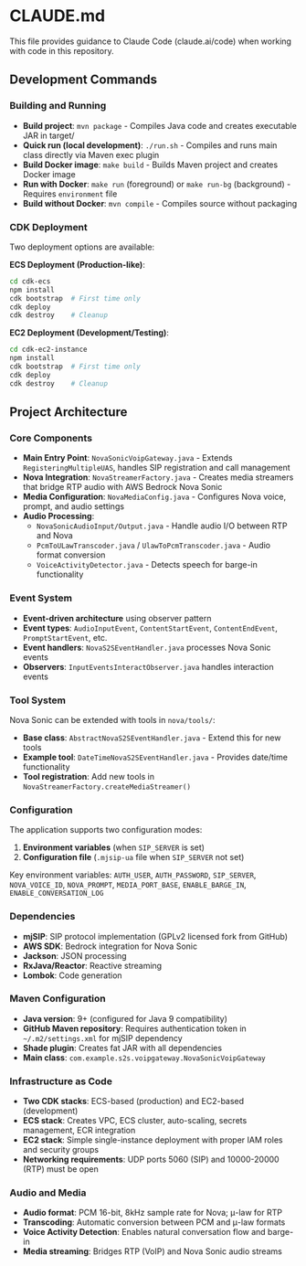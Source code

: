 # CLAUDE.md

This file provides guidance to Claude Code (claude.ai/code) when working with code in this repository.

## Development Commands

### Building and Running
- **Build project**: `mvn package` - Compiles Java code and creates executable JAR in target/
- **Quick run (local development)**: `./run.sh` - Compiles and runs main class directly via Maven exec plugin
- **Build Docker image**: `make build` - Builds Maven project and creates Docker image
- **Run with Docker**: `make run` (foreground) or `make run-bg` (background) - Requires `environment` file
- **Build without Docker**: `mvn compile` - Compiles source without packaging

### CDK Deployment
Two deployment options are available:

**ECS Deployment (Production-like)**:
```bash
cd cdk-ecs
npm install
cdk bootstrap  # First time only
cdk deploy
cdk destroy    # Cleanup
```

**EC2 Deployment (Development/Testing)**:
```bash
cd cdk-ec2-instance
npm install
cdk bootstrap  # First time only
cdk deploy
cdk destroy    # Cleanup
```

## Project Architecture

### Core Components
- **Main Entry Point**: `NovaSonicVoipGateway.java` - Extends `RegisteringMultipleUAS`, handles SIP registration and call management
- **Nova Integration**: `NovaStreamerFactory.java` - Creates media streamers that bridge RTP audio with AWS Bedrock Nova Sonic
- **Media Configuration**: `NovaMediaConfig.java` - Configures Nova voice, prompt, and audio settings
- **Audio Processing**: 
  - `NovaSonicAudioInput/Output.java` - Handle audio I/O between RTP and Nova
  - `PcmToULawTranscoder.java` / `UlawToPcmTranscoder.java` - Audio format conversion
  - `VoiceActivityDetector.java` - Detects speech for barge-in functionality

### Event System
- **Event-driven architecture** using observer pattern
- **Event types**: `AudioInputEvent`, `ContentStartEvent`, `ContentEndEvent`, `PromptStartEvent`, etc.
- **Event handlers**: `NovaS2SEventHandler.java` processes Nova Sonic events
- **Observers**: `InputEventsInteractObserver.java` handles interaction events

### Tool System
Nova Sonic can be extended with tools in `nova/tools/`:
- **Base class**: `AbstractNovaS2SEventHandler.java` - Extend this for new tools
- **Example tool**: `DateTimeNovaS2SEventHandler.java` - Provides date/time functionality
- **Tool registration**: Add new tools in `NovaStreamerFactory.createMediaStreamer()`

### Configuration
The application supports two configuration modes:
1. **Environment variables** (when `SIP_SERVER` is set)
2. **Configuration file** (`.mjsip-ua` file when `SIP_SERVER` not set)

Key environment variables: `AUTH_USER`, `AUTH_PASSWORD`, `SIP_SERVER`, `NOVA_VOICE_ID`, `NOVA_PROMPT`, `MEDIA_PORT_BASE`, `ENABLE_BARGE_IN`, `ENABLE_CONVERSATION_LOG`

### Dependencies
- **mjSIP**: SIP protocol implementation (GPLv2 licensed fork from GitHub)
- **AWS SDK**: Bedrock integration for Nova Sonic
- **Jackson**: JSON processing
- **RxJava/Reactor**: Reactive streaming
- **Lombok**: Code generation

### Maven Configuration
- **Java version**: 9+ (configured for Java 9 compatibility)
- **GitHub Maven repository**: Requires authentication token in `~/.m2/settings.xml` for mjSIP dependency
- **Shade plugin**: Creates fat JAR with all dependencies
- **Main class**: `com.example.s2s.voipgateway.NovaSonicVoipGateway`

### Infrastructure as Code
- **Two CDK stacks**: ECS-based (production) and EC2-based (development)
- **ECS stack**: Creates VPC, ECS cluster, auto-scaling, secrets management, ECR integration
- **EC2 stack**: Simple single-instance deployment with proper IAM roles and security groups
- **Networking requirements**: UDP ports 5060 (SIP) and 10000-20000 (RTP) must be open

### Audio and Media
- **Audio format**: PCM 16-bit, 8kHz sample rate for Nova; μ-law for RTP
- **Transcoding**: Automatic conversion between PCM and μ-law formats
- **Voice Activity Detection**: Enables natural conversation flow and barge-in
- **Media streaming**: Bridges RTP (VoIP) and Nova Sonic audio streams